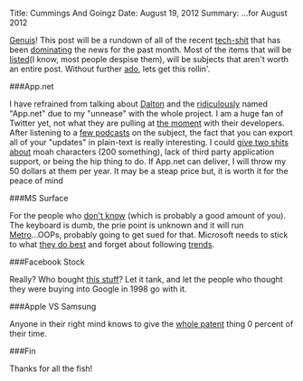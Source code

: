 Title: Cummings And Goingz
Date: August 19, 2012
Summary: ...for August 2012

[Genuis][1]! This post will be a rundown of all of the recent [tech-shit][2] 
that has been [dominating][3] the news for the past month. Most of the
items that will be [listed][4](I know, most people despise them), will be
subjects that aren't worth an entire post. Without further [ado][5], lets
get this rollin'.

###App.net

I have refrained from talking about [Dalton][6] and the [ridiculously][7]
named "App.net" due to my "unnease" with the whole project. I am a huge
fan of Twitter yet, not what they are pulling at [the moment][8] with their
developers. After listening to a [few podcasts][9] on the subject, the
fact that you can export all of your "updates" in plain-text is really
interesting. I could [give two shits about][10] moah characters (200 something), 
lack of third party application support, or being the hip thing to do.
If App.net can deliver, I will throw my 50 dollars at them per year. It
may be a steap price but, it is worth it for the peace of mind

###MS Surface

For the people who [don't know][11] (which is probably a good amount of
you). The keyboard is dumb, the prie point is unknown and it will run
[Metro][16]...OOPs, probably going to get sued for that. Microsoft needs to
stick to what [they do best][12] and forget about following
[trends][13].

###Facebook Stock

Really? Who bought [this stuff][14]? Let it tank, and let the people who
thought they were buying into Google in 1998 go with it.

###Apple VS Samsung

Anyone in their right mind knows to give the [whole patent][15] thing 0
percent of their time.

###Fin

Thanks for all the fish!

[1]: http://cageme.herokuapp.com/random
[2]: http://youtu.be/-JFfN5pKzFU
[3]: https://gimmebar.com/view/5031916aaac422225b000016/big
[4]: http://imgur.com/FHWMO
[5]: http://www.adodarts.com/
[6]: https://join.app.net/
[7]: https://twitter.com/jcrclarksonesq/status/235397285167656962/photo/1/large
[8]: http://daringfireball.net/linked/2012/08/16/twitter-drop-dead
[9]: http://www.70decibels.com/enough/
[10]: http://www.urbandictionary.com/define.php?term=i%20could%20give%20two%20shits&defid=6196142
[11]: https://www.microsoft.com/surface/en/us/default.aspx
[12]: https://en.wikipedia.org/wiki/Windows_XP
[13]: http://www.tomshardware.com/news/tablet-islate-ipad-netbook-notebook,9929.html
[14]: http://jeffreyhill.typepad.com/.a/6a00d8341d417153ef017c31595837970b-800wi
[15]: http://codinghorror.typepad.com/.a/6a0120a85dcdae970b012877707dd5970c-pi
[16]: http://www.wpcentral.com/microsoft-banning-apps-metro-windows-8-store-windows-phone-next
